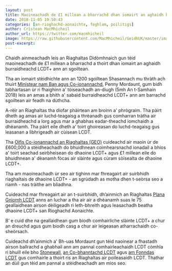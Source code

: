 ```yaml
---
layout: post
title: Maoineachadh de £1 millean a bharrachd dhan iomairt an aghaidh burraidheachd LCDT+
date: 2018-11-05 19:50:43
categories: [an-rioghachd-aonaichte, foghlam, poilitigs]
author: Crìstean MacMhìcheil
author_url: https://twitter.com/macmhicheil
image: https://raw.githubusercontent.com/MacMhicheil/GeidhUK/master/images/2018-11-05-maoineachadh-de-1-millean-a-bharrachd-dhan-iomairt-an-aghaidh-burraidheachd-lcdt.png
post-excerpt: 
---
```


Chaidh ainmeachadh leis an Riaghaltas Didòmhnaich gun tèid maoineachadh de £1 millean a bharrachd a thoirt dhan iomairt an aghaidh burraidheachd LCDT+ ann an sgoiltean.

<!--more-->

Tha an iomairt stèidhichte ann an 1200 sgoiltean Shasannach mu thràth ach thuirt <a href="https://www.gov.uk/government/ministers/minister-for-women-and-equalities--3">Ministear nam Ban agus Co-ionannachd</a>, Penny Mordaunt, gum bidh tabhartasan ùr ri fhaighinn a' tòiseachadh an-diugh (5mh An t-Samhain 2018) leis an amas a bhith a' sabaid burraidheachd LCDT+ ann am barrachd sgoiltean air feadh na dùthcha.

A-rèir an Riaghaltas tha diofar phàirtean am broinn a' phrògraim. Tha pàirt dheth ag amas air luchd-teagaisg a thrèanadh gus comharran tràtha air burraidheachd a lorg agus mar a ghabhas eadar-theachd iomchaidh a dhèanamh. Tha pàirt eile dheth a' toirt ghoireasan do luchd-teagaisg gus leasanan a lìbhrigeadh air cùisean LCDT.

Tha [Oifis Co-ionannachd an Riaghaltas (GEO)](https://www.gov.uk/government/organisations/government-equalities-office) cuideachd air maoin ùr de £600,000 a stèidheachadh do bhuidhnean coimhearsnachd ionadail a bhios a' toirt seachad seirbheisean do dhaoine LCDT+ agus £1 millean eile do bhuidhnean a' dèanamh fòcas air slàinte agus cùram sòisealta de dhaoine LCDT+.

Tha am maoineachadh ùr seo air tighinn mar fhreagairt air suirbhidh riaghaltais de dhaoine LCDT+ - an sgrùdadh as motha dhen t-seòrsa seo a riamh - nas tràithe am bliadhna.

Cuideachd mar fhreagairt air an t-suirbhidh, dh’ainmich an Riaghaltas [Plana Gnìomh LCDT](https://www.gov.uk/government/publications/lgbt-action-plan-2018-improving-the-lives-of-lesbian-gay-bisexual-and-transgender-people) anns an Iuchar a tha air air a dhèanamh suas le 75 geallaidhean airson dèiligeadh ri leth-bhreith agus leasachadh beatha dhaoine LCDT+ san Rìoghachd Aonaichte.

B’ e cuid dhe na geallaidhean gum biodh comhairliche slàinte LCDT+ a chur an dreuchd agus gum biodh casg a chur air leigeasan atharrachaidh co-sheòrsach.

Cuideachd dh’ainmich a' Bh-uas Mordaunt gun tèid naoinear a fhastadh airson ballrachd a ghabhail ann am pannal comhairleachaidh LCDT còmhla ri bhuill eile bho [Stonewall](http://www.stonewall.org.uk/), [an Co-bhanntachd LCDT](http://www.lgbtconsortium.org.uk/) agus [am Fonndas LCDT](https://lgbt.foundation/) gus comhairle a thoirt ris an Riaghaltas air poileasaidh LCDT. Thathar an dùil gun tèid am pannal a stèidheachadh am mìos seo.

